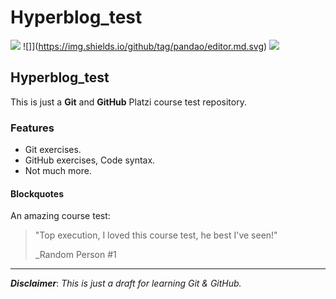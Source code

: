 # Hyperblog_test
![](https://img.shields.io/github/stars/pandao/editor.md.svg) ![]](https://img.shields.io/github/tag/pandao/editor.md.svg) ![](https://img.shields.io/github/release/pandao/editor.md.svg) 

## Hyperblog_test
This is just a **Git** and **GitHub** Platzi course test repository.

### Features
- Git exercises.
- GitHub exercises, Code syntax.
- Not much more.

#### Blockquotes
An amazing course test:
> "Top execution, I loved this course test, he best I've seen!"
>
>  _Random Person #1

------------
***Disclaimer***: *This is just a draft for learning Git & GitHub.*
